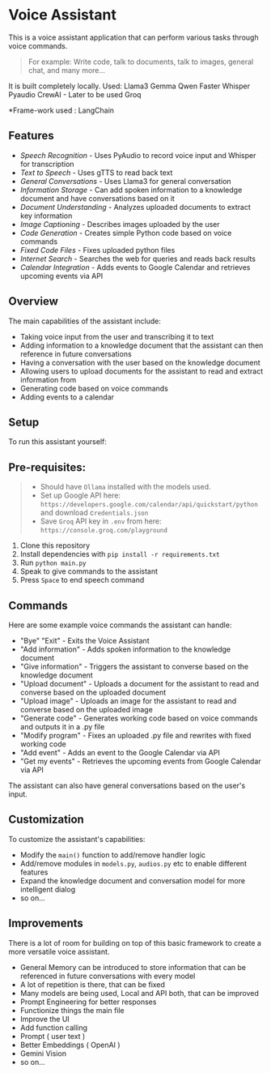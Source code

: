 # Voice Assistant

This is a voice assistant application that can perform various tasks through voice commands.

> For example: Write code, talk to documents, talk to images, general chat, and many more...

It is built completely locally.
Used:
Llama3
Gemma
Qwen
Faster Whisper
Pyaudio
CrewAI - Later to be used
Groq

\*Frame-work used : LangChain

## Features

- _Speech Recognition_ - Uses PyAudio to record voice input and Whisper for transcription
- _Text to Speech_ - Uses gTTS to read back text
- _General Conversations_ - Uses Llama3 for general conversation
- _Information Storage_ - Can add spoken information to a knowledge document and have conversations based on it
- _Document Understanding_ - Analyzes uploaded documents to extract key information
- _Image Captioning_ - Describes images uploaded by the user
- _Code Generation_ - Creates simple Python code based on voice commands
- _Fixed Code Files_ - Fixes uploaded python files
- _Internet Search_ - Searches the web for queries and reads back results
- _Calendar Integration_ - Adds events to Google Calendar and retrieves upcoming events via API

## Overview

The main capabilities of the assistant include:

- Taking voice input from the user and transcribing it to text
- Adding information to a knowledge document that the assistant can then reference in future conversations
- Having a conversation with the user based on the knowledge document
- Allowing users to upload documents for the assistant to read and extract information from
- Generating code based on voice commands
- Adding events to a calendar

## Setup

To run this assistant yourself:

## Pre-requisites:

> - Should have `Ollama` installed with the models used.
> - Set up Google API here: `https://developers.google.com/calendar/api/quickstart/python` and download c`redentials.json`
> - Save `Groq` API key in `.env` from here: `https://console.groq.com/playground`

1. Clone this repository
2. Install dependencies with `pip install -r requirements.txt`
3. Run `python main.py`
4. Speak to give commands to the assistant
5. Press `Space` to end speech command

## Commands

Here are some example voice commands the assistant can handle:

- "Bye" "Exit" - Exits the Voice Assistant
- "Add information" - Adds spoken information to the knowledge document
- "Give information" - Triggers the assistant to converse based on the knowledge document
- "Upload document" - Uploads a document for the assistant to read and converse based on the uploaded document
- "Upload image" - Uploads an image for the assistant to read and converse based on the uploaded image
- "Generate code" - Generates working code based on voice commands and outputs it in a .py file
- "Modify program" - Fixes an uploaded .py file and rewrites with fixed working code
- "Add event" - Adds an event to the Google Calendar via API
- "Get my events" - Retrieves the upcoming events from Google Calendar via API

The assistant can also have general conversations based on the user's input.

## Customization

To customize the assistant's capabilities:

- Modify the `main()` function to add/remove handler logic
- Add/remove modules in `models.py`, `audios.py` etc to enable different features
- Expand the knowledge document and conversation model for more intelligent dialog
- so on...

## Improvements

There is a lot of room for building on top of this basic framework to create a more versatile voice assistant.

- General Memory can be introduced to store information that can be referenced in future conversations with every model
- A lot of repetition is there, that can be fixed
- Many models are being used, Local and API both, that can be improved
- Prompt Engineering for better responses
- Functionize things the main file
- Improve the UI
- Add function calling
- Prompt ( user text )
- Better Embeddings ( OpenAI )
- Gemini Vision
- so on...
